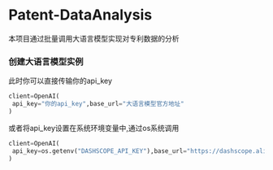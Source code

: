 # Patent-DataAnalysis
本项目通过批量调用大语言模型实现对专利数据的分析

### 创建大语言模型实例
此时你可以直接传输你的api_key
```python
client=OpenAI(
 api_key="你的api_key",base_url="大语言模型官方地址"
)
```
或者将api_key设置在系统环境变量中,通过os系统调用
```python
client=OpenAI(
 api_key=os.getenv("DASHSCOPE_API_KEY"),base_url="https://dashscope.aliyuncs.com/compatible-mode/v1"#通义千问模型
)
```
